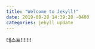 ```yaml
---
title: "Welcome to Jekyll!"
date: 2019-08-28 14:39:28 -0400
categories: jekyll update
---
```


테스트!!!!!!!
